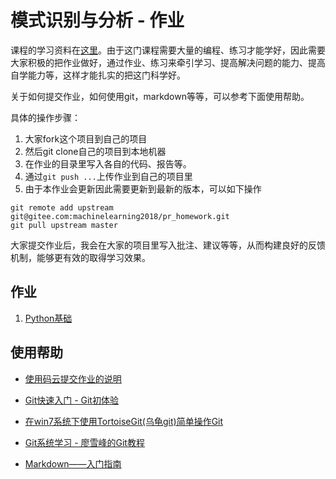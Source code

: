 # 模式识别与分析 - 作业

课程的学习资料在[这里](https://gitee.com/pi-lab/machinelearning_notebook)。由于这门课程需要大量的编程、练习才能学好，因此需要大家积极的把作业做好，通过作业、练习来牵引学习、提高解决问题的能力、提高自学能力等，这样才能扎实的把这门科学好。

关于如何提交作业，如何使用git，markdown等等，可以参考下面使用帮助。

具体的操作步骤：
1. 大家fork这个项目到自己的项目
2. 然后git clone自己的项目到本地机器
3. 在作业的目录里写入各自的代码、报告等。
4. 通过`git push ...`上传作业到自己的项目里
5. 由于本作业会更新因此需要更新到最新的版本，可以如下操作
```
git remote add upstream git@gitee.com:machinelearning2018/pr_homework.git
git pull upstream master
```

大家提交作业后，我会在大家的项目里写入批注、建议等等，从而构建良好的反馈机制，能够更有效的取得学习效果。


## 作业
1. [Python基础](homework_01_python/README.md)


## 使用帮助

* [使用码云提交作业的说明](help/gitee_homework_usage.md)
* [Git快速入门 - Git初体验](https://my.oschina.net/dxqr/blog/134811)
* [在win7系统下使用TortoiseGit(乌龟git)简单操作Git](https://my.oschina.net/longxuu/blog/141699)
* [Git系统学习 - 廖雪峰的Git教程](https://my.oschina.net/dxqr/blog/134811)

* [Markdown——入门指南](https://www.jianshu.com/p/1e402922ee32)
